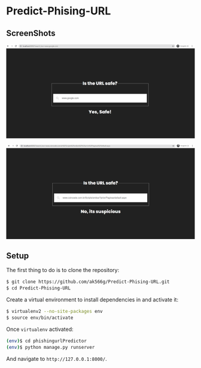 # Predict-Phising-URL

## ScreenShots

![](https://github.com/ak566g/Predict-Phising-URL/blob/main/images/ss1.png)

![](https://github.com/ak566g/Predict-Phising-URL/blob/main/images/ss2.png)


## Setup

The first thing to do is to clone the repository:

```sh
$ git clone https://github.com/ak566g/Predict-Phising-URL.git
$ cd Predict-Phising-URL
```

Create a virtual environment to install dependencies in and activate it:

```sh
$ virtualenv2 --no-site-packages env
$ source env/bin/activate
```
Once `virtualenv` activated:

```sh
(env)$ cd phishingurlPredictor
(env)$ python manage.py runserver
```
And navigate to `http://127.0.0.1:8000/`.